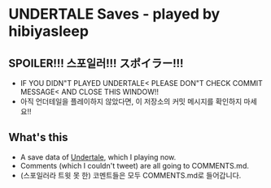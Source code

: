 UNDERTALE Saves - played by hibiyasleep
=======================================

SPOILER!!! 스포일러!!! スポイラー!!!
------------------------------------

* IF YOU DIDN"T PLAYED UNDERTALE< PLEASE DON"T CHECK COMMIT MESSAGE< AND CLOSE THIS WINDOW!!
* 아직 언더테일을 플레이하지 않았다면, 이 저장소의 커밋 메시지를 확인하지 마세요!!

What's this
-----------

* A save data of [Undertale](http://store.steampowered.com/app/391540/), which I playing now.
* Comments (which I couldn't tweet) are all going to COMMENTS.md.
* (스포일러라 트윗 못 한) 코멘트들은 모두 COMMENTS.md로 들어갑니다.